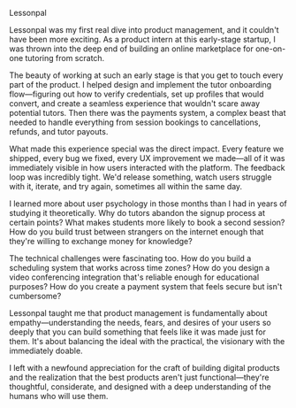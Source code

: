 Lessonpal

Lessonpal was my first real dive into product management, and it couldn't have been more exciting. As a product intern at this early-stage startup, I was thrown into the deep end of building an online marketplace for one-on-one tutoring from scratch.

The beauty of working at such an early stage is that you get to touch every part of the product. I helped design and implement the tutor onboarding flow—figuring out how to verify credentials, set up profiles that would convert, and create a seamless experience that wouldn't scare away potential tutors. Then there was the payments system, a complex beast that needed to handle everything from session bookings to cancellations, refunds, and tutor payouts.

What made this experience special was the direct impact. Every feature we shipped, every bug we fixed, every UX improvement we made—all of it was immediately visible in how users interacted with the platform. The feedback loop was incredibly tight. We'd release something, watch users struggle with it, iterate, and try again, sometimes all within the same day.

I learned more about user psychology in those months than I had in years of studying it theoretically. Why do tutors abandon the signup process at certain points? What makes students more likely to book a second session? How do you build trust between strangers on the internet enough that they're willing to exchange money for knowledge?

The technical challenges were fascinating too. How do you build a scheduling system that works across time zones? How do you design a video conferencing integration that's reliable enough for educational purposes? How do you create a payment system that feels secure but isn't cumbersome?

Lessonpal taught me that product management is fundamentally about empathy—understanding the needs, fears, and desires of your users so deeply that you can build something that feels like it was made just for them. It's about balancing the ideal with the practical, the visionary with the immediately doable.

I left with a newfound appreciation for the craft of building digital products and the realization that the best products aren't just functional—they're thoughtful, considerate, and designed with a deep understanding of the humans who will use them. 